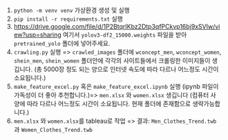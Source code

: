 1. `python -m venv venv` 가상환경 생성 및 실행
2. `pip install -r requirements.txt` 실행
3. https://drive.google.com/file/d/1P2BtqrIKbz2Dtp3qfPCkvp16bj9xSVIw/view?usp=sharing 여기서 `yolov3-df2_15000.weights` 파일을 받아 `pretrained_yolo` 폴더에 넣어주세요.
3. `crawling.py` 실행 => `crawled_images` 폴더에 `wconcept_men`, `wconcept_women`, `shein_men`, `shein_women` 폴더안에 각각의 사이트들에서 크롤링한 이미지들이 생깁니다. (총 5000장 정도 되는 양으로 인터넷 속도에 따라 다르나 어느정도 시간이 소요됩니다.)
4. `make_feature_excel.py` 혹은 `make_feature_excel.ipynb` 실행 (ipynb 파일이 가독성이 더 좋아 추천합니다.)=> `men.xlsx` 와 `women.xlsx` 생깁니다 (컴퓨터 사양에 따라 다르나 어느정도 시간이 소요됩니다. 현재 폴더에 존재함으로 생략가능합니다.)
5. `men.xlsx` 와 `women.xlsx`를 tableau로 작업 => 결과: `Men_Clothes_Trend.twb` 과 `Women_Clothes_Trend.twb`